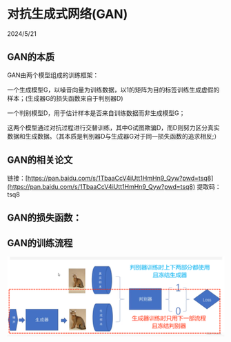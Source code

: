 # 对抗生成式网络(GAN)

2024/5/21

## GAN的本质

GAN由两个模型组成的训练框架：

一个生成模型G，以噪音向量为训练数据，以1的矩阵为目的标签训练生成虚假的样本；(生成器G的损失函数来自于判别器D)

一个判别模型D，用于估计样本是否来自训练数据而非生成模型G；

这两个模型通过对抗过程进行交替训练，其中G试图欺骗D，而D则努力区分真实数据和生成数据。（其本质是判别器D与生成器G对于同一损失函数的追求相反;）

## GAN的相关论文

链接：[https://pan.baidu.com/s/1TbaaCcV4iUtt1HmHn9_Qyw?pwd=tsq8](https://pan.baidu.com/s/1TbaaCcV4iUtt1HmHn9_Qyw?pwd=tsq8)
提取码：tsq8

## GAN的损失函数：


## GAN的训练流程

![GAN的示例](../assets/GAN的示例.png)
